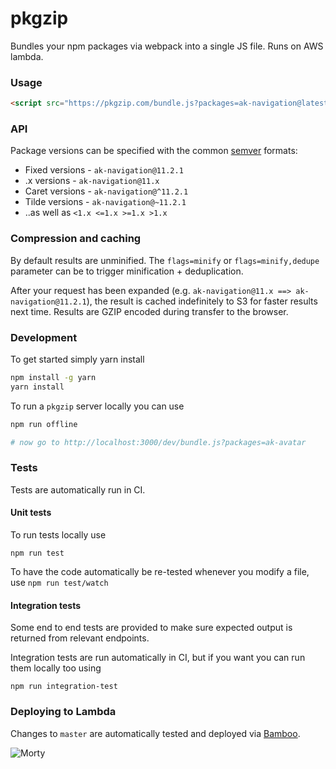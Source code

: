 # pkgzip

Bundles your npm packages via webpack into a single JS file. Runs on AWS lambda.

### Usage

```html
<script src="https://pkgzip.com/bundle.js?packages=ak-navigation@latest,ak-icon@8.x&flags=minify,dedupe"></script>
```

### API

Package versions can be specified with the common [semver](http://semver.org) formats:

-  Fixed versions - `ak-navigation@11.2.1`
-  .x versions - `ak-navigation@11.x`
-  Caret versions - `ak-navigation@^11.2.1`
-  Tilde versions - `ak-navigation@~11.2.1`
-  ..as well as `<1.x <=1.x >=1.x >1.x`

### Compression and caching

By default results are unminified. The `flags=minify` or `flags=minify,dedupe` parameter can be to trigger minification + deduplication.

After your request has been expanded (e.g. `ak-navigation@11.x ==> ak-navigation@11.2.1`), the result is cached indefinitely to S3 for faster results next time. Results are GZIP encoded during transfer to the browser.

### Development

To get started simply yarn install

```bash
npm install -g yarn
yarn install
```

To run a `pkgzip` server locally you can use

```bash
npm run offline

# now go to http://localhost:3000/dev/bundle.js?packages=ak-avatar
```

### Tests

Tests are automatically run in CI.

#### Unit tests

To run tests locally use

```
npm run test
```

To have the code automatically be re-tested whenever you modify a file, use `npm run test/watch`

#### Integration tests

Some end to end tests are provided to make sure expected output is returned from relevant endpoints.

Integration tests are run automatically in CI, but if you want you can run them locally too using

```
npm run integration-test
```

### Deploying to Lambda

Changes to `master` are automatically tested and deployed via [Bamboo](https://ecosystem-bamboo.internal.atlassian.com/browse/AUI-DMS).

![Morty](https://bitbucket.org/atlassian/morty/avatar/48/)
